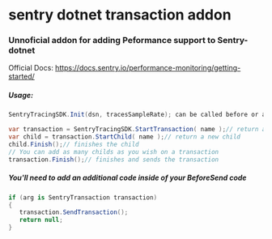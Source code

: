 # sentry dotnet transaction addon
### Unnoficial addon for adding Peformance support to Sentry-dotnet

Official Docs: https://docs.sentry.io/performance-monitoring/getting-started/

##### Usage:

```C#
SentryTracingSDK.Init(dsn, tracesSampleRate); can be called before or after SentrySdk.Init.

var transaction = SentryTracingSDK.StartTransaction( name );// return a new transaction.
var child = transaction.StartChild( name );// return a new child
child.Finish();// finishes the child
// You can add as many childs as you wish on a transaction
transaction.Finish();// finishes and sends the transaction
```

##### You'll need to add an additional code inside of your BeforeSend code
```C#
if (arg is SentryTransaction transaction)
{
   transaction.SendTransaction();
   return null;
}
```
